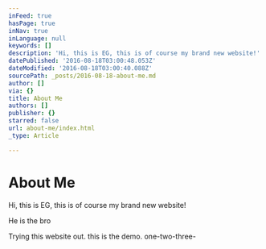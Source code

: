 ```yaml
---
inFeed: true
hasPage: true
inNav: true
inLanguage: null
keywords: []
description: 'Hi, this is EG, this is of course my brand new website!'
datePublished: '2016-08-18T03:00:48.053Z'
dateModified: '2016-08-18T03:00:40.088Z'
sourcePath: _posts/2016-08-18-about-me.md
author: []
via: {}
title: About Me
authors: []
publisher: {}
starred: false
url: about-me/index.html
_type: Article

---
```

# About Me

Hi, this is EG, this is of course my brand new website!

He is the bro

Trying this website out. this is the demo. one-two-three-